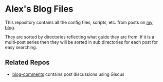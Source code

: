 # Alex's Blog Files
This repository contains all the config files, scripts, etc. from posts on [my blog](https://blog.alexsguardian.net).

They are sorted by directories reflecting what guide they are from. If it is a multi-post series then they will be sorted in sub directories for each post for easy searching.

## Related Repos
- [blog-comments](https://github.com/alexandzors/blog-comments) contains post discussions using Giscus
